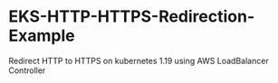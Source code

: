 # EKS-HTTP-HTTPS-Redirection-Example
Redirect HTTP to HTTPS on kubernetes 1.19 using AWS LoadBalancer Controller
